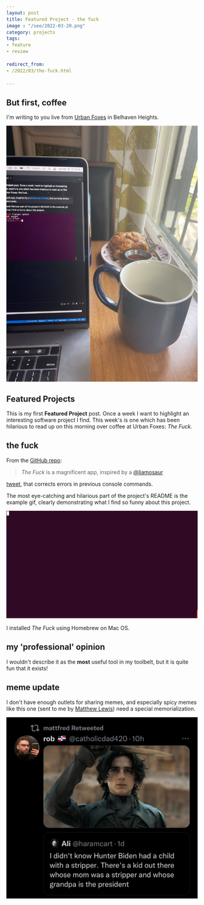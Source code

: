 ```yaml
---
layout: post
title: Featured Project - the fuck
image : "/seo/2022-03-20.png"
category: projects
tags: 
- feature
- review

redirect_from:
- /2022/03/the-fuck.html

---
```


## But first, coffee

I'm writing to you live from [Urban Foxes](https://www.urbanfoxesjxn.com/) in Belhaven Heights.

![urban foxes](/img/2022-03-20-urban-foxes.jpeg)

## Featured Projects

This is my first __Featured Project__ post. Once a week I want to highlight an interesting software project I find. This week's is one which has been hilarious to read up on this morning over coffee at Urban Foxes: *The Fuck*.

## the fuck

From the [GitHub repo](https://github.com/nvbn/thefuck):

> *The Fuck* is a magnificent app, inspired by a [@liamosaur](https://twitter.com/liamosaur/)

[tweet](https://twitter.com/liamosaur/status/506975850596536320),
that corrects errors in previous console commands.

The most eye-catching and hilarious part of the project's README is the example gif, clearly demonstrating what I find so funny about this project.

![gif](/img/2022-03-20-example_instant_mode.gif)

I installed *The Fuck* using Homebrew on Mac OS.

## my 'professional' opinion

I wouldn't describe it as the __most__ useful tool in my toolbelt, but it is quite fun that it exists! 

## meme update

I don't have enough outlets for sharing memes, and especially spicy memes like this one (sent to me by [Matthew Lewis](https://twitter.com/_mattycakes)) need a special memorialization.

![meme](/img/2022-03-20-meme.jpeg)
